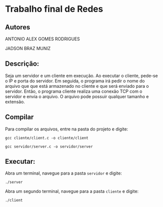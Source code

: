 # Trabalho final de Redes 

## Autores

ANTONIO ALEX GOMES RODRIGUES

JADSON BRAZ MUNIZ


## Descrição: 

Seja um servidor e um cliente em execução. 
Ao executar o cliente, pede-se o IP e porta do servidor. 
Em seguida, o programa irá pedir o nome do arquivo que que está armazenado no cliente e que será enviado para o servidor. 
Então, o programa cliente realiza uma conexão TCP com o servidor e envia o arquivo. 
O arquivo pode possuir qualquer tamanho e extensão.

## Compilar

Para compilar os arquivos, entre na pasta do projeto e digite:

	gcc cliente/client.c -o cliente/client

	gcc servidor/server.c -o servidor/server

## Executar:

Abra um terminal, navegue para a pasta `servidor` e digite: 
	
	./server

Abra um segundo terminal, navegue para a pasta `cliente` e digite: 

	./client

